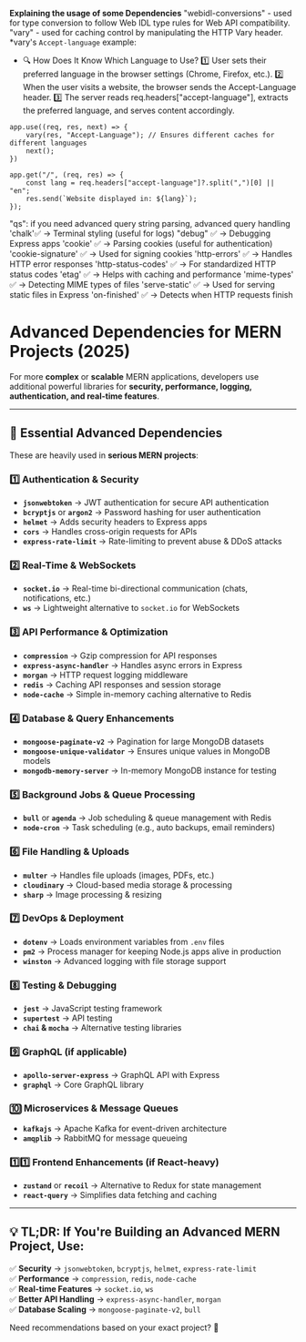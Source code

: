 **Explaining the usage of some Dependencies**
"webidl-conversions" - used for type conversion to follow Web IDL type rules for Web API compatibility.
"vary" - used for  caching control by manipulating the HTTP Vary header.
  *vary's  `Accept-language` example: 
  *  🔍 How Does It Know Which Language to Use?
1️⃣ User sets their preferred language in the browser settings (Chrome, Firefox, etc.).
2️⃣ When the user visits a website, the browser sends the Accept-Language header.
3️⃣ The server reads req.headers["accept-language"], extracts the preferred language, and serves content accordingly.
```shell
app.use((req, res, next) => {
    vary(res, "Accept-Language"); // Ensures different caches for different languages
    next();
})

app.get("/", (req, res) => {
    const lang = req.headers["accept-language"]?.split(",")[0] || "en";
    res.send(`Website displayed in: ${lang}`);
});

```
"qs": if you need advanced query string parsing, advanced query handling
'chalk'✅ → Terminal styling (useful for logs)
"debug" ✅ → Debugging Express apps
'cookie' ✅ → Parsing cookies (useful for authentication)
'cookie-signature' ✅ → Used for signing cookies
'http-errors' ✅ → Handles HTTP error responses
'http-status-codes' ✅ → For standardized HTTP status codes
'etag' ✅ → Helps with caching and performance
'mime-types' ✅ → Detecting MIME types of files
'serve-static' ✅ → Used for serving static files in Express
'on-finished' ✅ → Detects when HTTP requests finish



# Advanced Dependencies for MERN Projects (2025)

For more **complex** or **scalable** MERN applications, developers use additional powerful libraries for **security, performance, logging, authentication, and real-time features**.

---

## 🔹 Essential Advanced Dependencies
These are heavily used in **serious MERN projects**:

### **1️⃣ Authentication & Security**
- **`jsonwebtoken`** → JWT authentication for secure API authentication  
- **`bcryptjs`** or **`argon2`** → Password hashing for user authentication  
- **`helmet`** → Adds security headers to Express apps  
- **`cors`** → Handles cross-origin requests for APIs  
- **`express-rate-limit`** → Rate-limiting to prevent abuse & DDoS attacks  

### **2️⃣ Real-Time & WebSockets**
- **`socket.io`** → Real-time bi-directional communication (chats, notifications, etc.)  
- **`ws`** → Lightweight alternative to `socket.io` for WebSockets  

### **3️⃣ API Performance & Optimization**
- **`compression`** → Gzip compression for API responses  
- **`express-async-handler`** → Handles async errors in Express  
- **`morgan`** → HTTP request logging middleware  
- **`redis`** → Caching API responses and session storage  
- **`node-cache`** → Simple in-memory caching alternative to Redis  

### **4️⃣ Database & Query Enhancements**
- **`mongoose-paginate-v2`** → Pagination for large MongoDB datasets  
- **`mongoose-unique-validator`** → Ensures unique values in MongoDB models  
- **`mongodb-memory-server`** → In-memory MongoDB instance for testing  

### **5️⃣ Background Jobs & Queue Processing**
- **`bull`** or **`agenda`** → Job scheduling & queue management with Redis  
- **`node-cron`** → Task scheduling (e.g., auto backups, email reminders)  

### **6️⃣ File Handling & Uploads**
- **`multer`** → Handles file uploads (images, PDFs, etc.)  
- **`cloudinary`** → Cloud-based media storage & processing  
- **`sharp`** → Image processing & resizing  

### **7️⃣ DevOps & Deployment**
- **`dotenv`** → Loads environment variables from `.env` files  
- **`pm2`** → Process manager for keeping Node.js apps alive in production  
- **`winston`** → Advanced logging with file storage support  

### **8️⃣ Testing & Debugging**
- **`jest`** → JavaScript testing framework  
- **`supertest`** → API testing  
- **`chai` & `mocha`** → Alternative testing libraries  

### **9️⃣ GraphQL (if applicable)**
- **`apollo-server-express`** → GraphQL API with Express  
- **`graphql`** → Core GraphQL library  

### **🔟 Microservices & Message Queues**
- **`kafkajs`** → Apache Kafka for event-driven architecture  
- **`amqplib`** → RabbitMQ for message queueing  

### **1️⃣1️⃣ Frontend Enhancements (if React-heavy)**
- **`zustand`** or **`recoil`** → Alternative to Redux for state management  
- **`react-query`** → Simplifies data fetching and caching  

---

## 💡 TL;DR: If You're Building an Advanced MERN Project, Use:
✅ **Security** → `jsonwebtoken`, `bcryptjs`, `helmet`, `express-rate-limit`  
✅ **Performance** → `compression`, `redis`, `node-cache`  
✅ **Real-time Features** → `socket.io`, `ws`  
✅ **Better API Handling** → `express-async-handler`, `morgan`  
✅ **Database Scaling** → `mongoose-paginate-v2`, `bull`  

Need recommendations based on your exact project? 🚀


